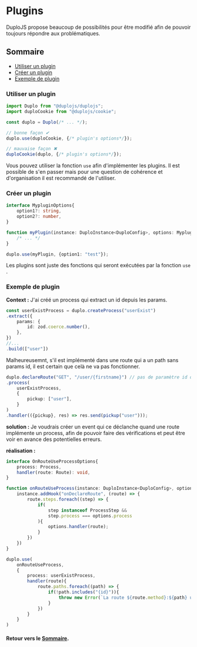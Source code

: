 # Plugins
DuploJS propose beaucoup de possibilités pour être modifié afin de pouvoir toujours répondre aux problématiques.

## Sommaire
- [Utiliser un plugin](#utiliser-un-plugin)
- [Créer un plugin](#créer-un-plugin)
- [Exemple de plugin](#exemple-de-plugin)

### Utiliser un plugin
```ts
import Duplo from "@duplojs/duplojs";
import duploCookie from "@duplojs/cookie";

const duplo = Duplo(/* ... */);

// bonne façon ✔
duplo.use(duploCookie, {/* plugin's options*/});

// mauvaise façon ✖
duploCookie(duplo, {/* plugin's options*/});
```

Vous pouvez utiliser la fonction `use` afin d'implémenter les plugins. Il est possible de s'en passer mais pour une question de cohérence et d'organisation il est recommandé de l'utiliser.

### Créer un plugin
```ts
interface MypluginOptions{
	option1?: string,
	option2?: number,
}

function myPlugin(instance: DuploInstance<DuploConfig>, options: MypluginOptions){
	/* ... */
}

duplo.use(myPlugin, {option1: "test"});
```

Les plugins sont juste des fonctions qui seront exécutées par la fonction `use` .

### Exemple de plugin
**Context :** J'ai créé un process qui extract un id depuis les params. 

```ts
const userExistProcess = duplo.createProcess("userExist")
.extract({
	params: {
		id: zod.coerce.number(),
	},
})
//...
.build(["user"])
```

Malheureusemnt, s'il est implémenté dans une route qui a un path sans params id, il est certain que celà ne va pas fonctionner.  

```ts
duplo.declareRoute("GET", "/user/{firstname}") // pas de paramètre id donc Erreur à coup sûr 
.process(
	userExistProcess,
	{
		pickup: ["user"],
	}
)
.handler(({pickup}, res) => res.send(pickup("user")));
```

**solution :** Je voudrais créer un event qui ce déclanche quand une route implémente un process, afin de pouvoir faire des vérifications et peut être voir en avance des potentielles erreurs.

**réalisation :**
```ts
interface OnRouteUseProcessOptions{
	process: Process,
	handler(route: Route): void,
}

function onRouteUseProcess(instance: DuploInstance<DuploConfig>, options: OnRouteUseProcessOptions){
	instance.addHook("onDeclareRoute", (route) => {
		route.steps.foreach((step) => {
			if(
				step instanceof ProcessStep && 
				step.process === options.process
			){
				options.handler(route);
			}
		})
	})
}

duplo.use(
	onRouteUseProcess,
	{
		process: userExistProcess,
		handler(route){
			route.paths.foreach((path) => {
				if(!path.includes("{id}")){
					throw new Error(`La route ${route.method}:${path} utilise le process userExist en ayant un path qui ne contient pas {id}`)
				}
			})
		}
	}
)
```

#### Retour vers le [Sommaire](#sommaire).